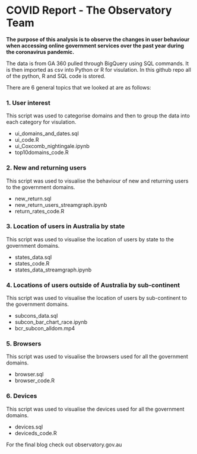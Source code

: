 # COVID Report - The Observatory Team

**The purpose of this analysis is to observe the changes in user behaviour when accessing online government services over the past year during the coronavirus pandemic.**

The data is from GA 360 pulled through BigQuery using SQL commands. It is then imported as csv into Python or R for visulation. In this github repo all of the python, R and SQL code is stored.

There are 6 general topics that we looked at are as follows:

### 1. User interest
This script was used to categorise domains and then to group the data into each category for visulation. 
 - ui_domains_and_dates.sql
 - ui_code.R
 - ui_Coxcomb_nightingale.ipynb
 - top10domains_code.R
 
### 2. New and returning users
This script was used to visualise the behaviour of new and returning users to the government domains.
 - new_return.sql
 - new_return_users_streamgraph.ipynb
 - return_rates_code.R
 
### 3. Location of users in Australia by state
This script was used to visualise the location of users by state to the government domains.
 - states_data.sql
 - states_code.R
 - states_data_streamgraph.ipynb
 
### 4. Locations of users outside of Australia by sub-continent
This script was used to visualise the location of users by sub-continent to the government domains.
 - subcons_data.sql
 - subcon_bar_chart_race.ipynb
 - bcr_subcon_alldom.mp4
 
### 5. Browsers 
This script was used to visualise the browsers used for all the government domains.
 - browser.sql
 - browser_code.R
 
### 6. Devices
This script was used to visualise the devices used for all the government domains.
 - devices.sql
 - deviceds_code.R


For the final blog check out observatory.gov.au
